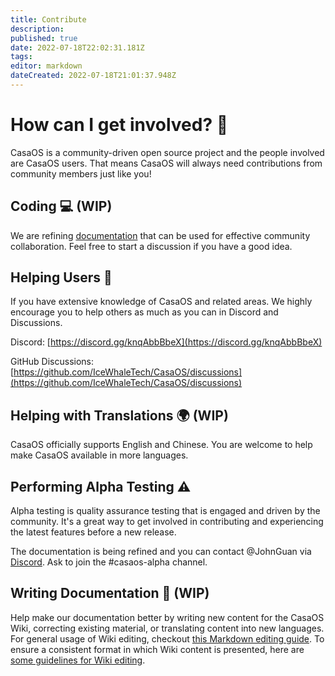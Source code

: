 ```yaml
---
title: Contribute
description: 
published: true
date: 2022-07-18T22:02:31.181Z
tags: 
editor: markdown
dateCreated: 2022-07-18T21:01:37.948Z
---
```


# How can I get involved? 🧐

CasaOS is a community-driven open source project and the people involved are CasaOS users. That means CasaOS will always need contributions from community members just like you!

## Coding 💻 (WIP)

We are refining [documentation](/en/contribute/development) that can be used for effective community collaboration. Feel free to start a discussion if you have a good idea.

## Helping Users 💬

If you have extensive knowledge of CasaOS and related areas. We highly encourage you to help others as much as you can in Discord and Discussions.

Discord: [https://discord.gg/knqAbbBbeX](https://discord.gg/knqAbbBbeX)

GitHub Discussions: [https://github.com/IceWhaleTech/CasaOS/discussions](https://github.com/IceWhaleTech/CasaOS/discussions)

## Helping with Translations 🌍 (WIP)

CasaOS officially supports English and Chinese. You are welcome to help make CasaOS available in more languages.

## Performing Alpha Testing ⚠️

Alpha testing is quality assurance testing that is engaged and driven by the community. It's a great way to get involved in contributing and experiencing the latest features before a new release.

The documentation is being refined and you can contact @JohnGuan via [Discord](https://discord.gg/knqAbbBbeX). Ask to join the #casaos-alpha channel.

## Writing Documentation 📖 (WIP)

Help make our documentation better by writing new content for the CasaOS Wiki, correcting existing material, or translating content into new languages. For general usage of Wiki editing, checkout [this Markdown editing guide](https://docs.requarks.io/editors/markdown). To ensure a consistent format in which Wiki content is presented, here are [some guidelines for Wiki editing](/en/contribute/wiki-editing-guidelines).